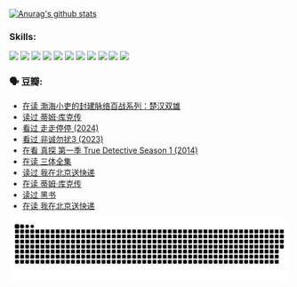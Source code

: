 
[![Anurag's github stats](https://github-readme-stats.vercel.app/api?username=w940853815)](https://github.com/anuraghazra/github-readme-stats)

### Skills:

<code><img height="32" src="https://cdn.jsdelivr.net/npm/simple-icons@v5/icons/python.svg"></code>
<code><img height="32" src="https://cdn.jsdelivr.net/npm/simple-icons@v5/icons/javascript.svg"></code>
<code><img height="32" src="https://cdn.jsdelivr.net/npm/simple-icons@v5/icons/django.svg"></code>
<code><img height="32" src="https://cdn.jsdelivr.net/npm/simple-icons@v5/icons/flask.svg"></code>
<code><img height="32" src="https://cdn.jsdelivr.net/npm/simple-icons@v5/icons/vuetify.svg"></code>
<code><img height="32" src="https://cdn.jsdelivr.net/npm/simple-icons@v5/icons/git.svg"></code>
<code><img height="32" src="https://cdn.jsdelivr.net/npm/simple-icons@v5/icons/docker.svg"></code>
<code><img height="32" src="https://cdn.jsdelivr.net/npm/simple-icons@v5/icons/postgresql.svg"></code>
<code><img height="32" src="https://cdn.jsdelivr.net/npm/simple-icons@v5/icons/elasticsearch.svg"></code>
<code><img height="32" src="https://cdn.jsdelivr.net/npm/simple-icons@v5/icons/macos.svg"></code>
<code><img height="32" src="https://cdn.jsdelivr.net/npm/simple-icons@v5/icons/linux.svg"></code>

### 🗣 豆瓣:

<!-- DOUBAN-ACTIVITIES:START -->
- [在读 渤海小吏的封建脉络百战系列：楚汉双雄](https://www.douban.com/people/136069238/status/4700950146/?_i=24689189)
- [读过 蒂姆·库克传](https://www.douban.com/people/136069238/status/4700949869/?_i=24689189)
- [看过 走走停停‎ (2024)](https://www.douban.com/people/136069238/status/4684430230/?_i=24689189)
- [看过 非诚勿扰3‎ (2023)](https://www.douban.com/people/136069238/status/4676324100/?_i=24689189)
- [在看 真探 第一季 True Detective Season 1‎ (2014)](https://www.douban.com/people/136069238/status/4673382852/?_i=24689189)
- [在读 三体全集](https://www.douban.com/people/136069238/status/4672842521/?_i=24689189)
- [读过 我在北京送快递](https://www.douban.com/people/136069238/status/4672842036/?_i=24689189)
- [在读 蒂姆·库克传](https://www.douban.com/people/136069238/status/4663517053/?_i=24689189)
- [读过 黑书](https://www.douban.com/people/136069238/status/4663516022/?_i=24689189)
- [在读 我在北京送快递](https://www.douban.com/people/136069238/status/4658098365/?_i=24689189)
<!-- DOUBAN-ACTIVITIES:END -->


![Snake animation](https://raw.githubusercontent.com/w940853815/w940853815/output/github-contribution-grid-snake.svg)

<!--
**w940853815/w940853815** is a ✨ _special_ ✨ repository because its `README.md` (this file) appears on your GitHub profile.

Here are some ideas to get you started:

- 🔭 I’m currently working on ...
- 🌱 I’m currently learning ...
- 👯 I’m looking to collaborate on ...
- 🤔 I’m looking for help with ...
- 💬 Ask me about ...
- 📫 How to reach me: ...
- 😄 Pronouns: ...
- ⚡ Fun fact: ...
-->
